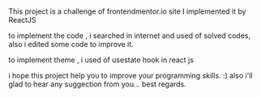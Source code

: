# 

This project is a challenge of frontendmentor.io site 
I implemented it by ReactJS

to implement the code , i searched in internet and used  of solved codes, also i edited some code to improve it.

to implement theme , i used of usestate hook in react js

i hope this project help you to improve your programming skills. :)
also i'll glad to hear any suggection from you...
best regards.
